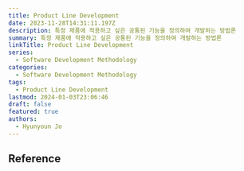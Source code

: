 ```yaml
---
title: Product Line Development
date: 2023-11-28T14:31:11.197Z
description: 특정 제품에 적용하고 싶은 공통된 기능을 정의하여 개발하는 방법론
summary: 특정 제품에 적용하고 싶은 공통된 기능을 정의하여 개발하는 방법론
linkTitle: Product Line Development
series:
  - Software Development Methodology
categories:
  - Software Development Methodology
tags:
  - Product Line Development
lastmod: 2024-01-03T23:06:46
draft: false
featured: true
authors:
  - Hyunyoun Jo
---
```


## Reference
